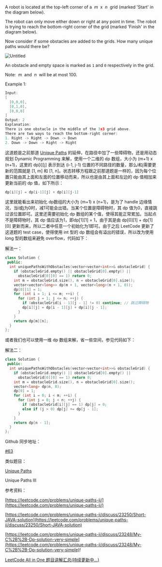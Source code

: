 A robot is located at the top-left corner of a  _m_  x  _n_  grid (marked 'Start' in the diagram below).

The robot can only move either down or right at any point in time. The robot is trying to reach the bottom-right corner of the grid (marked 'Finish' in the diagram below).

Now consider if some obstacles are added to the grids. How many unique paths would there be?

![Untitled](https://prod-files-secure.s3.us-west-2.amazonaws.com/bfd53194-dc1b-48fe-b468-4b8f0627c3d5/44a56f57-1b18-476f-94ef-54962adf3de3/Untitled.png)

An obstacle and empty space is marked as `1` and `0` respectively in the grid.

Note:  _m_  and  _n_  will be at most 100.

Example 1:

```cpp
Input:
[
  [0,0,0],
  [0,1,0],
  [0,0,0]
]
Output: 2
Explanation:
There is one obstacle in the middle of the 3x3 grid above.
There are two ways to reach the bottom-right corner:
1. Right -> Right -> Down -> Down
2. Down -> Down -> Right -> Right
```

这道题是之前那道 [Unique Paths](http://www.cnblogs.com/grandyang/p/4353555.html) 的延伸，在路径中加了一些障碍物，还是用动态规划 Dynamic Programming 来解，使用一个二维的 dp 数组，大小为 (m+1) x (n+1)，这里的 dp\[i\]\[j\] 表示到达 (i-1, j-1) 位置的不同路径的数量，那么i和j需要更新的范围就是 \[1, m\] 和 \[1, n\]。状态转移方程跟之前那道题是一样的，因为每个位置只能由其上面和左面的位置移动而来，所以也是由其上面和左边的 dp 值相加来更新当前的 dp 值，如下所示：

```cpp
dp[i][j] = dp[i-1][j] + dp[i][j-1]
```

这里就能看出来初始化 dp数组的大小为 (m+1) x (n+1)，是为了 handle 边缘情况，当i或j为0时，减1可能会出错。当某个位置是障碍物时，其 dp 值为0，直接跳过该位置即可。这里还需要初始化 dp 数组的某个值，使得其能正常累加。当起点不是障碍物时，其 dp 值应该为1，即dp\[1\]\[1\] = 1，由于其是由 dp\[0\]\[1\] + dp\[1\]\[0\] 更新而来，所以二者中任意一个初始化为1即可。由于之后 LeetCode 更新了这道题的 test case，使得使用 int 型的 dp 数组会有溢出的错误，所以改为使用 long 型的数组来避免 overflow，代码如下：

解法一：

```cpp
class Solution {
 public:
  int uniquePathsWithObstacles(vector<vector<int>>& obstacleGrid) {
    if (obstacleGrid.empty() || obstacleGrid[0].empty() ||
      obstacleGrid[0][0] == 1) return 0;
    int m = obstacleGrid.size(), n = obstacleGrid[0].size();
    vector<vector<long>> dp(m + 1, vector<long>(n + 1, 0));
    dp[0][1] = 1;
    for (int i = 1; i <= m; ++i) {
      for (int j = 1; j <= n; ++j) {
        if (obstacleGrid[i - 1][j - 1] != 0) continue; // 跳过障碍物
        dp[i][j] = dp[i - 1][j] + dp[i][j - 1];
      }
    }
    return dp[m][n];
  }
};
```

或者我们也可以使用一维 dp 数组来解，省一些空间，参见代码如下：

解法二：

```cpp
class Solution {
 public:
  int uniquePathsWithObstacles(vector<vector<int>>& obstacleGrid) {
    if (obstacleGrid.empty() || obstacleGrid[0].empty() ||
      obstacleGrid[0][0] == 1) return 0;
    int m = obstacleGrid.size(), n = obstacleGrid[0].size();
    vector<long> dp(n, 0);
    dp[0] = 1;
    for (int i = 0; i < m; ++i) {
      for (int j = 0; j < n; ++j) {
        if (obstacleGrid[i][j] == 1) dp[j] = 0;
        else if (j > 0) dp[j] += dp[j - 1];
      }
    }
    return dp[n - 1];
  }
};
```

Github 同步地址：

[#63](https://github.com/grandyang/leetcode/issues/63)

类似题目：

[Unique Paths](http://www.cnblogs.com/grandyang/p/4353555.html)

Unique Paths III

参考资料：

[https://leetcode.com/problems/unique-paths-ii/](https://leetcode.com/problems/unique-paths-ii/)

[https://leetcode.com/problems/unique-paths-ii/discuss/23250/Short-JAVA-solution](https://leetcode.com/problems/unique-paths-ii/discuss/23250/Short-JAVA-solution)

[https://leetcode.com/problems/unique-paths-ii/discuss/23248/My-C%2B%2B-Dp-solution-very-simple](https://leetcode.com/problems/unique-paths-ii/discuss/23248/My-C%2B%2B-Dp-solution-very-simple)!

[LeetCode All in One 题目讲解汇总(持续更新中...)](http://www.cnblogs.com/grandyang/p/4606334.html)
